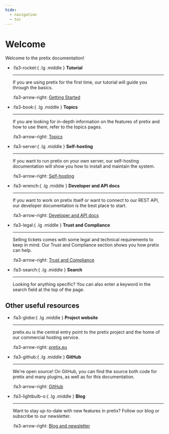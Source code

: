 ```yaml
---
hide:
  - navigation
  - toc
---
```


# Welcome

Welcome to the pretix documentation!

<div class="grid cards" markdown>

-   :fa3-rocket:{ .lg .middle } __Tutorial__

    ---

    If you are using pretix for the first time, our tutorial will guide you through the basics. 

    :fa3-arrow-right: [Getting Started](tutorial/getting-started.md)

-   :fa3-book:{ .lg .middle } __Topics__

    ---

    If you are looking for in-depth information on the features of pretix and how to use them, refer to the topics pages. 

    :fa3-arrow-right: [Topics](topics/index.md)

-   :fa3-server:{ .lg .middle } __Self-hosting__

    ---

    If you want to run pretix on your own server, our self-hosting documentation will show you how to install and maintain the system.

    :fa3-arrow-right: [Self-hosting](self-hosting/index.md)

-   :fa3-wrench:{ .lg .middle } __Developer and API docs__

    ---

    If you want to work on pretix itself or want to connect to our REST API, our developer documentation is the best place to start.

    :fa3-arrow-right: [Developer and API docs](https://docs.pretix.eu/dev/)

-   :fa3-legal:{ .lg .middle } __Trust and Compliance__

    ---

    Selling tickets comes with some legal and technical requirements to keep in mind.
    Our Trust and Compliance section shows you how pretix can help.

    :fa3-arrow-right: [Trust and Compliance](trust/index.md)

-   :fa3-search:{ .lg .middle } __Search__

    ---

    Looking for anything specific?
    You can also enter a keyword in the search field at the top of the page. 

</div>

## Other useful resources

<div class="grid cards" markdown>

-   :fa3-globe:{ .lg .middle } __Project website__

    ---

    pretix.eu is the central entry point to the pretix project and the home of our commercial hosting service.

    :fa3-arrow-right: [pretix.eu](https://pretix.eu)

-   :fa3-github:{ .lg .middle } __GitHub__

    ---

    We're open source! 
    On GitHub, you can find the source both code for pretix and many plugins, as well as for this documentation.

    :fa3-arrow-right: [GitHub](https://github.com/pretix)

-   :fa3-lightbulb-o:{ .lg .middle } __Blog__

    ---

    Want to stay up-to-date with new features in pretix? 
    Follow our blog or subscribe to our newsletter.

    :fa3-arrow-right: [Blog and newsletter](https://pretix.eu/about/en/blog/)

</div>
